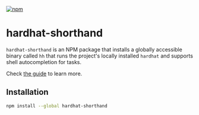 [![npm](https://img.shields.io/npm/v/hardhat-shorthand.svg)](https://www.npmjs.com/package/hardhat-shorthand)

# hardhat-shorthand

`hardhat-shorthand` is an NPM package that installs a globally accessible binary
called `hh` that runs the project's locally installed `hardhat` and supports shell autocompletion for tasks.

Check [the guide](https://hardhat.org/guides/shorthand.html) to learn more.

## Installation

```bash
npm install --global hardhat-shorthand
```
